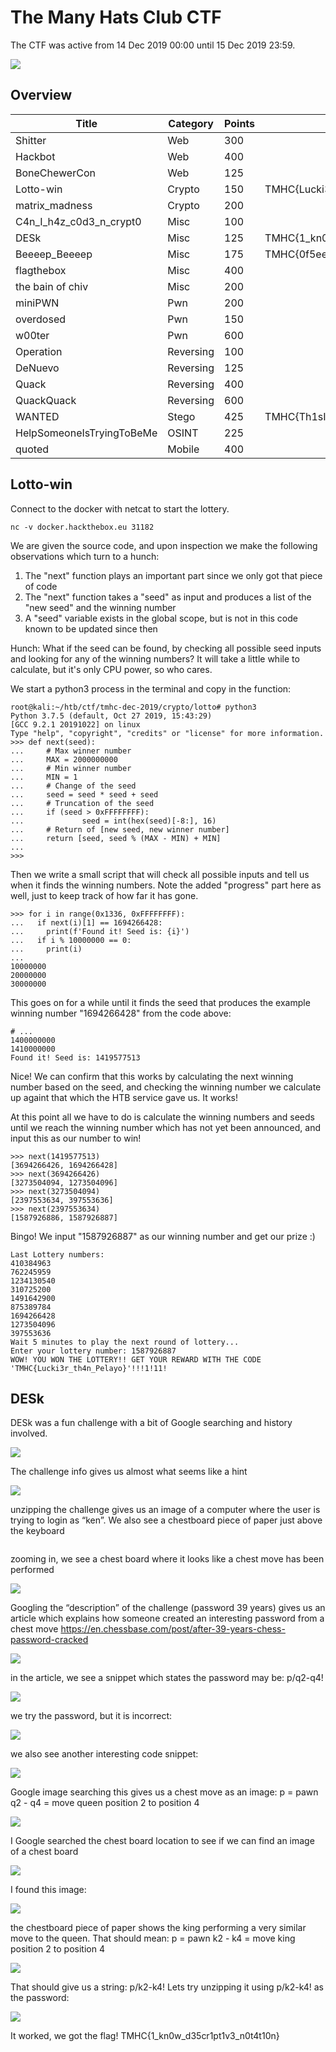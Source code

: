 # The Many Hats Club CTF
The CTF was active from 14 Dec 2019 00:00 until 15 Dec 2019 23:59.

![](writeupfiles/ctfscore.png)

## Overview

 Title          | Category      | Points        | Flag         |
| ------------- | ------------- | ------------- | ------------- |
| Shitter       | Web           | 300           |               |             
| Hackbot       | Web           | 400           |               |
| BoneChewerCon | Web           | 125           |
| Lotto-win     | Crypto        | 150           | TMHC{Lucki3r_th4n_Pelayo}         
| matrix_madness| Crypto        | 200           |               | 
| C4n_I_h4z_c0d3_n_crypt0 | Misc| 100           |               |
| DESk          | Misc          | 125           | TMHC{1_kn0w_d35cr1pt1v3_n0t4t10n}             
| Beeeep_Beeeep | Misc          | 175           | TMHC{0f5ee61ef3fbb4bb066df8c286ec84b07a7a5d95}
| flagthebox    | Misc          | 400           |               |
| the bain of chiv| Misc        | 200           |               |             
| miniPWN       | Pwn           | 200           |               | 
| overdosed     | Pwn           | 150           |               |
| w00ter        | Pwn           | 600           |               |             
| Operation     | Reversing     | 100           |               | 
| DeNuevo       | Reversing     | 125           |               |
| Quack         | Reversing     | 400           |               |             
| QuackQuack    | Reversing     | 600           |               | 
| WANTED        | Stego         | 425           | TMHC{Th1sIsY0u1sntIt} 
| HelpSomeoneIsTryingToBeMe| OSINT        | 225 |               | 
| quoted        | Mobile        | 400           |               | 



## Lotto-win

Connect to the docker with netcat to start the lottery.

    nc -v docker.hackthebox.eu 31182


We are given the source code, and upon inspection we make the following observations which turn to a hunch:

 1) The "next" function plays an important part since we only got that piece of code
 2) The "next" function takes a "seed" as input and produces a list of the "new seed" and the winning number
 3) A "seed" variable exists in the global scope, but is not in this code known to be updated since then

Hunch:
What if the seed can be found, by checking all possible seed inputs and looking for any of the winning numbers? It will take a little while to calculate, but it's only CPU power, so who cares.


We start a python3 process in the terminal and copy in the function:

    root@kali:~/htb/ctf/tmhc-dec-2019/crypto/lotto# python3
    Python 3.7.5 (default, Oct 27 2019, 15:43:29) 
    [GCC 9.2.1 20191022] on linux
    Type "help", "copyright", "credits" or "license" for more information.
    >>> def next(seed):
    ...     # Max winner number
    ...     MAX = 2000000000
    ...     # Min winner number
    ...     MIN = 1
    ...     # Change of the seed
    ...     seed = seed * seed + seed
    ...     # Truncation of the seed
    ...     if (seed > 0xFFFFFFFF):
    ...             seed = int(hex(seed)[-8:], 16)
    ...     # Return of [new seed, new winner number]
    ...     return [seed, seed % (MAX - MIN) + MIN]
    ... 
    >>> 


Then we write a small script that will check all possible inputs and tell us when it finds the winning numbers. Note the added "progress" part here as well, just to keep track of how far it has gone.

    >>> for i in range(0x1336, 0xFFFFFFFF):
    ...   if next(i)[1] == 1694266428:
    ...     print(f'Found it! Seed is: {i}')
    ...   if i % 10000000 == 0:
    ...     print(i)
    ... 
    10000000
    20000000
    30000000


This goes on for a while until it finds the seed that produces the example winning number "1694266428" from the code above:

    # ...
    1400000000
    1410000000
    Found it! Seed is: 1419577513


Nice! We can confirm that this works by calculating the next winning number based on the seed, and checking the winning number we calculate up againt that which the HTB service gave us. It works!

At this point all we have to do is calculate the winning numbers and seeds until we reach the winning number which has not yet been announced, and input this as our number to win!

    >>> next(1419577513)
    [3694266426, 1694266428]
    >>> next(3694266426)
    [3273504094, 1273504096]
    >>> next(3273504094)
    [2397553634, 397553636]
    >>> next(2397553634)
    [1587926886, 1587926887]


Bingo! We input "1587926887" as our winning number and get our prize :)

    Last Lottery numbers:
    410384963
    762245959
    1234130540
    310725200
    1491642900
    875389784
    1694266428
    1273504096
    397553636
    Wait 5 minutes to play the next round of lottery...
    Enter your lottery number: 1587926887
    WOW! YOU WON THE LOTTERY!! GET YOUR REWARD WITH THE CODE 'TMHC{Lucki3r_th4n_Pelayo}'!!!1!11!
    

## DESk
DESk was a fun challenge with a bit of Google searching and history involved.

![](writeupfiles/desk.png)
 
The challenge info gives us almost what seems like a hint

![](writeupfiles/chall.png)
 
unzipping the challenge gives us an image of a computer where the user is trying to login as “ken”. We also see a chestboard piece of paper just above the keyboard

<image>
 
zooming in, we see a chest board where it looks like a chest move has been performed

![](writeupfiles/screenie.png)
 
Googling the “description” of the challenge (password 39 years) gives us an article which explains how someone created an interesting password from a chest move
https://en.chessbase.com/post/after-39-years-chess-password-cracked

![](writeupfiles/39yrs.png)

in the article, we see a snippet which states the password may be: p/q2-q4!

![](writeupfiles/pq2q4.png)

we try the password, but it is incorrect:

![](writeupfiles/unzip.png)

we also see another interesting code snippet:

![](writeupfiles/pawnq4.png)

Google image searching this gives us a chest move as an image: p = pawn
q2 - q4 = move queen position 2 to position 4

![](writeupfiles/googleserch.png)

I Google searched the chest board location to see if we can find an image of a chest board

![](writeupfiles/location.png)

I found this image:

![](writeupfiles/board2.png)

the chestboard piece of paper shows the king performing a very similar move to the queen. That should mean:
p = pawn
k2 - k4 = move king position 2 to position 4

![](writeupfiles/board.png)

That should give us a string: p/k2-k4!
Lets try unzipping it using p/k2-k4! as the password:

![](writeupfiles/flag.png)

It worked, we got the flag! TMHC{1_kn0w_d35cr1pt1v3_n0t4t10n}
